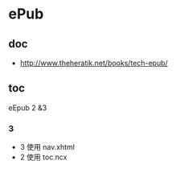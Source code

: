 # ePub

## doc

- http://www.theheratik.net/books/tech-epub/

## toc

eEpub 2 &3

### 3

- 3 使用 nav.xhtml
- 2 使用 toc.ncx
